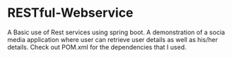 # RESTful-Webservice
A Basic use of Rest services using spring boot.
A demonstration of a socia media application where user can retrieve user details as well as his/her details.
Check out POM.xml for the dependencies that I used.
